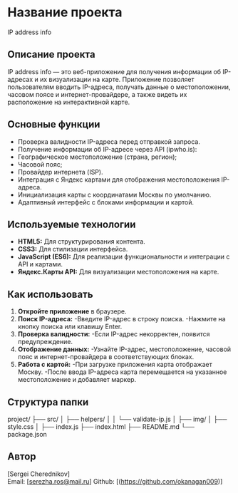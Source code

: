 
# Название проекта
IP address info

## Описание проекта
IP address info — это веб-приложение для получения информации об IP-адресах и их визуализации на карте. Приложение позволяет пользователям вводить IP-адреса, получать данные о местоположении, часовом поясе и интернет-провайдере, а также видеть их расположение на интерактивной карте.

## Основные функции
- Проверка валидности IP-адреса перед отправкой запроса.
- Получение информации об IP-адресе через API (ipwho.is):
- Географическое местоположение (страна, регион);
- Часовой пояс;
- Провайдер интернета (ISP).
- Интеграция с Яндекс картами для отображения местоположения IP-адреса.
- Инициализация карты с координатами Москвы по умолчанию.
- Адаптивный интерфейс с блоками информации и картой.

## Используемые технологии
- **HTML5:** Для структурирования контента.
- **CSS3:** Для стилизации интерфейса.
- **JavaScript (ES6):** Для реализации функциональности и интеграции с API и картами.
- **Яндекс.Карты API:** Для визуализации местоположения на карте.

## Как использовать
1. **Откройте приложение** в браузере.
2. **Поиск IP-адреса:**
  -Введите IP-адрес в строку поиска.
  -Нажмите на кнопку поиска или клавишу Enter.
3. **Проверка валидности:**
  -Если IP-адрес некорректен, появится предупреждение.
4. **Отображение данных:**
  -Узнайте IP-адрес, местоположение, часовой пояс и интернет-провайдера в соответствующих блоках.
5. **Работа с картой:**
  -При загрузке приложения карта отображает Москву.
  -После ввода IP-адреса карта перемещается на указанное местоположение и добавляет маркер.

## Структура папки
project/
├── src/
│   ├── helpers/
│   │   └── validate-ip.js
│   ├── img/
│   ├── style.css
│   ├── index.js
├── index.html
├── README.md
└── package.json

## Автор
[Sergei Cherednikov]  
Email: [serezha.ros@mail.ru]
Github: [(https://github.com/okanagan009)]